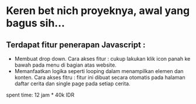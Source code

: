 # Keren bet nich proyeknya, awal yang bagus sih...

## Terdapat fitur penerapan Javascript :

- Membuat drop down.
  Cara akses fitur : cukup lakukan klik icon panah ke bawah pada menu di bagian atas website.
- Memanfaatkan logika seperti looping dalam menampilkan elemen dan konten.
  Cara akses fitru : fitur ini dibuat secara otomatis pada halaman daftar cerita dan single page pada setiap cerita.

spent time: 12 jam * 40k IDR